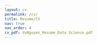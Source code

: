 ```yaml
---
layout: cv
permalink: /cv/
title: Resume/CV
nav: true
nav_order: 4
cv_pdf: VoNguyen_Resume_Data Science.pdf
---
```

